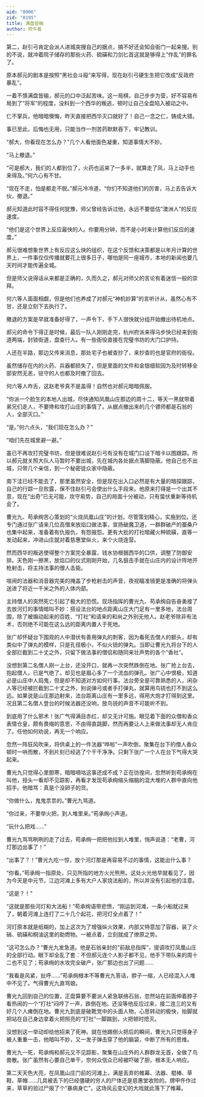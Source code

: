 ```yaml
---
aid: "0006"
zid: "0195"
title: 满盘皆输
author: 吹牛者
---
```


第二，赵引弓肯定会派人进城突搜自己的据点，搞不好还会知会衙门一起来搜。别的不说，就冲着院子储存的那些火药、硫磺和刀剑匕首这就是够得上“作乱”的罪名了。

原本郝元的剧本是按照“黑社会斗殴”来写得，现在赵引弓硬生生把它改成“反政府暴乱”。

一着不慎满盘皆输，郝元的口中泛起苦味。这一局棋，自己步步为营，好不容易布局到了“将军”的程度，没料到一个西华的叛逃，顿时让自己全盘陷入被动之中。

仁不掌兵，他暗暗懊悔，昨天直接把西华灭口就好了！自己一念之仁，铸成大错。

事已至此，后悔也无用，只能当作一剂苦药默默吞下，牢记教训。

“郝大，你看现在怎么办？”几个人看他面色凝重，知道事情大不妙。

“马上撤退。”

“可是郝大，我们的人都到位了，火药也运来了一多半，就算走了风，马上动手也来得及。”何六心有不甘。

“现在不走，怕是都走不脱。”郝元冷冷道，“你们不知道他们的厉害，马上去告诉大伙，撤退。”

郝元知道此时容不得任何犹豫，师父曾经告诉过他，永远不要低估“澳洲人”的反应速度。

“他们是这个世界上反应最快的人。你要用分钟，而不是小时来计算他们反应的速度。”

郝元很难想象世界上有反应这么快的组织，在这个反馈和决策都是以年月计算的世界上，一件事仅仅传播就要花上很多日子，哪怕是同一座城市，本地的新闻也要几天时间才能传遍全城。

但是师父说得话从来都是正确的，久而久之，郝元对师父的言论有着迷信一般的崇拜。

何六等人面面相觑，但是他们也养成了对郝元“神机妙算”的言听计从，虽然心有不甘，还是立刻下去执行了。

撤退的方案是早就准备好得了，一声令下，手下人很快就分组开始撤出待机地点。

郝元的命令下得正是时候，最后一队人刚刚走完，杭州府派来得马步快已经来到街道两端，封锁街道，盘查行人。有一些衙役直接在完璧书坊的大门口护持。

人还在半路，那边又传来消息，那处宅子也被查抄了，来抄查的也是官府的衙役。

虽然储存在内的火药、兵器都损失了，但是里面的文件和金银细软因为及时转移全部安然无恙，驻守的人也都及时撤了回去。

何六等人咋舌，这赵老爷真不是盖得！自然也对郝元暗暗佩服。

“你派一个脸生的本地人出城，尽快通知凤凰山庄那边的周十二，等天一黑就带着弟兄们走人，不要搀和攻打山庄的事情了。从据点撤出来的几个镖师都是石翁的人，全部灭口。”

“是。”何六点头，“我们现在怎么办？”

“咱们先在城里避一避。”

虽已不再攻打完璧书坊，但是很难说赵引弓有没有在城门口设下暗卡以图跟踪。所以郝元就关照大队人马暂时不要出城，先在城内各处据点落脚隐蔽。他自己也不出城，只带几个亲信，到一个秘密徒众家中隐蔽。

南下洼已经不能去了，那里虽然安全，但是现在出入口必然是有大量的暗探跟踪，自己的行踪一旦败露，保不住赵引弓会使出什么手段来。他原来打得是一个出其不意，现在“出奇”已无可能，攻守易势，自己的局面十分被动，只有蛰伏重新等待机会了。

曹光九、苟承绚苦心策划的“火烧凤凰山庄”的计划，尽管策划精心，实施到位。还专门通过张广请来几位高僧来放焰口做法事，宣扬破魔卫道，一群群破产的蚕桑户也集中起来，准备着有仇报仇，有怨报怨。更有大批的打社暗藏火种硫磺，直等一发动起来，冲进山庄就对着慈惠堂纵火，来个火烧连营。

然而西华的叛逃使得整个方案完全暴露，钱水协根据西华的口供，调整了防御安排。天色刚一擦黑，放焰口的仪式刚刚开始，几名狙击手就在山庄内的设计阵地开枪射击，将主持法事的僧人击毙。

喧闹的法器和消音器完美的掩盖了步枪射击的声音，夜视瞄准镜更是准确的将弹头送进了将近一千米之外的人体内部。

主持僧人的突然死亡引起了极大的恐慌。现场指挥的曹光九、苟承绚自告奋勇接了去放河灯的事情暗叫不妙：搭设法台的地点距离山庄大门足有一里多地，法台周围，除了被煽动起来的百姓、“打社”和请来的和尚之外别无他人。赵老爷除非有法术，否则绝不可能在这么远的距离内置人于死地。

张广却怀疑台下围观的人中潜伏有善用弹丸的刺客，因为看死去僧人的额头，却有类似中了弹丸的模样，只是孔径极小，不似火铳的弹丸。当即让曹光九将台下的人全部拦截到二十丈之外，只留下做法事的僧侣和随同来壮声势的各个“香社”。

没想到第二名僧人刚一上台，还没开口，就再一次突然跌倒在地。张广抢上台去，抱起僧人，已是气绝了。却见也是眉心多了一个流血的弹孔。张广心中恨极，知道必是山庄中人捣鬼，但是却不知道对方如何行事。法台旁全是可靠熟悉的人，闲杂人等已经被拦截到二十丈之外，别说弹弓或者手打弹丸，就算用鸟铳也打不到这么远。如果说是山庄那边射来，法台距离山庄有一里多远，得用大炮才打得到这里。况且第二名僧人登台的时候法器还没响，放鸟铳的声音不可能听不到。

到底用了什么邪术！张广气得满目赤红，却又无计可施。眼见着下面的众僧和香众表情仓皇，颇有畏缩的意思，不由得直跳脚，然而再要让人上来做法事却无人肯应了。任他如何劝说，再无一个响应。

忽然一阵狂风吹来，将供桌上的一件法器“哗啦”一声吹倒，聚集在台下的僧人香众顿时一哄而散，不到片刻已经逃了个干干净净。只剩下张广一个人在台下气得大哭起来。

曹光九只觉得心里胆寒，暗暗嘀咕这事还成不成？正在彷徨间，忽然听到苟承绚在叫他，扭头一看却不见踪影，再看才发现苟承绚缩头缩脑的混大堆的人群中直向他招手。他暗骂：真是个没卵子的货。

“你做什么，鬼鬼祟祟的。”曹光九骂道。

“你过来，不要举火把，到人堆里来。”苟承绚小声道。

“玩什么把戏……”

曹光九骂骂咧咧的走了过去，苟承绚一把把他拉到人堆里，悄声说道：“老曹，河灯那边出事了！”

“出事了？！”曹光九吃一惊，放个河灯那是再容易不过的事情，这能出什么事？

“你看。”苟承绚一指原处，只见所指的地方火光熊熊。这处火光他早就看见了，因为今天是中元节，江边河滩上多有大户人家烧法船的，所以并没有引起他的注意。

“这是？！”

“这就是那些河灯和大法船！”苟承绚语带悲愤，“刚运到河滩，一条小船就过来了，朝着河滩上连打了二十几个起花，把河灯全点着了！”

河灯原本就是纸糊的，加上这次为了增强纵火效果，内部又特意加了容器，装了火硝、硫磺和桐油这里的助燃物。一被点着，立刻就成了燎原之势。

“这可怎么办？”曹光九发急道。他是石翁亲封的“前敌总指挥”，提调攻打凤凰山庄的全部行动。眼下却全乱了套：不但郝元连个人影子都不见，他手下带队来的周十二也不见了；苟承绚的水攻完全破产，张广那边也出了问题……

“我看是风紧，扯呼……”苟承绚根本不等曹光九答话，脖子一缩，人已经混入人堆中不见了。气得曹光九直骂娘。

曹光九回到自己的位置，正盘算要不要派人紧急联络石翁，忽然站在前面伸着脖子看热闹的一个“打社”闷哼了一声，跌倒在地。还没等他反应过来，接二连三的又有好几个人瘫倒在地。曹光九到底是破靴党中的头面人物，心思转动的极快，抬脚就把站在自己身边拿着火把照亮的“打社”一脚踹到，火把顿时熄灭。

没想到这一举动却给他招来了死神。就在他踢倒火把后的瞬间，曹光九只觉得身子被人重重一击，他暗叫不妙，又一发子弹击穿了他的脑袋，中断了所有的思维。

曹光九一死，苟承绚和郝元又不见踪影，聚集在山庄外的人群群龙无首，全做了鸟兽散。张广虽然有心要自己单干，奈何众信众已经被吓破了胆，根本无人响应。

第二天天色大亮，在凤凰山庄门前的河滩上，满是丢弃的帷幕、法器、棍棒、草鞋、草帽……几具被丢下的已经僵硬的穷人的尸体还是慈惠堂收殓的。牌甲仵作过来，草草的验过尸报了个“暴病身亡”。这场风云变幻的大戏就此落下了帷幕。
